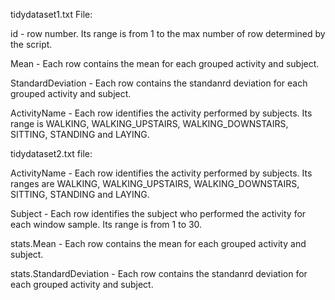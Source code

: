 tidydataset1.txt File:

  id -
    row number. Its range is from 1 to the max number of row determined by the script.

  Mean - 
    Each row contains the mean for each grouped activity and subject.
    
  StandardDeviation -
    Each row contains the standanrd deviation for each grouped activity and subject.

  ActivityName -
    Each row identifies the activity performed by subjects. Its range is WALKING, WALKING_UPSTAIRS, WALKING_DOWNSTAIRS, SITTING, STANDING and LAYING.

tidydataset2.txt file:

  ActivityName - 
    Each row identifies the activity performed by subjects. Its ranges are WALKING, WALKING_UPSTAIRS, WALKING_DOWNSTAIRS, SITTING, STANDING and LAYING.
    
  Subject - 
    Each row identifies the subject who performed the activity for each window sample. Its range is from 1 to 30. 

  stats.Mean - 
    Each row contains the mean for each grouped activity and subject.
    
  stats.StandardDeviation -
    Each row contains the standanrd deviation for each grouped activity and subject.
  

